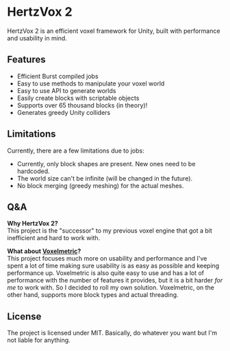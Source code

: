 # HertzVox 2
HertzVox 2 is an efficient voxel framework for Unity, built with performance and usability in mind.

## Features
- Efficient Burst compiled jobs
- Easy to use methods to manipulate your voxel world
- Easy to use API to generate worlds
- Easily create blocks with scriptable objects
- Supports over 65 thousand blocks (in theory)!
- Generates greedy Unity colliders

## Limitations
Currently, there are a few limitations due to jobs:
- Currently, only block shapes are present. New ones need to be hardcoded.
- The world size can't be infinite (will be changed in the future).
- No block merging (greedy meshing) for the actual meshes.

## Q&A
**Why HertzVox __2__?**  
This project is the "successor" to my previous voxel engine that got a bit inefficient and hard to work with.

**What about [Voxelmetric](https://github.com/Hertzole/Voxelmetric)?**  
This project focuses much more on usability and performance and I've spent a lot of time making sure usability is as easy as possible and keeping performance up. Voxelmetric is also quite easy to use and has a lot of performance with the number of features it provides, but it is a bit harder *for me* to work with. So I decided to roll my own solution. Voxelmetric, on the other hand, supports more block types and actual threading.

## License
The project is licensed under MIT. Basically, do whatever you want but I'm not liable for anything.
